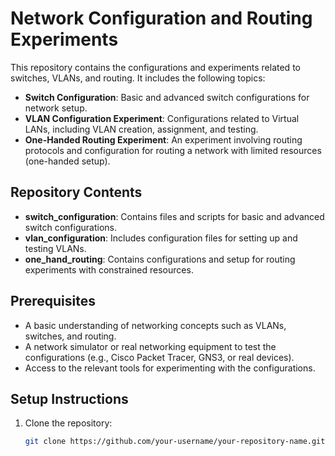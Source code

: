 # Network Configuration and Routing Experiments

This repository contains the configurations and experiments related to switches, VLANs, and routing. It includes the following topics:

- **Switch Configuration**: Basic and advanced switch configurations for network setup.
- **VLAN Configuration Experiment**: Configurations related to Virtual LANs, including VLAN creation, assignment, and testing.
- **One-Handed Routing Experiment**: An experiment involving routing protocols and configuration for routing a network with limited resources (one-handed setup).

## Repository Contents

- **switch_configuration**: Contains files and scripts for basic and advanced switch configurations.
- **vlan_configuration**: Includes configuration files for setting up and testing VLANs.
- **one_hand_routing**: Contains configurations and setup for routing experiments with constrained resources.

## Prerequisites

- A basic understanding of networking concepts such as VLANs, switches, and routing.
- A network simulator or real networking equipment to test the configurations (e.g., Cisco Packet Tracer, GNS3, or real devices).
- Access to the relevant tools for experimenting with the configurations.

## Setup Instructions

1. Clone the repository:
   ```bash
   git clone https://github.com/your-username/your-repository-name.git
